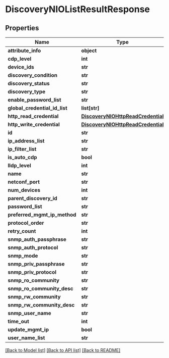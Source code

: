 # DiscoveryNIOListResultResponse

## Properties
Name | Type | Description | Notes
------------ | ------------- | ------------- | -------------
**attribute_info** | **object** |  | [optional] 
**cdp_level** | **int** |  | [optional] 
**device_ids** | **str** |  | [optional] 
**discovery_condition** | **str** |  | [optional] 
**discovery_status** | **str** |  | [optional] 
**discovery_type** | **str** |  | [optional] 
**enable_password_list** | **str** |  | [optional] 
**global_credential_id_list** | **list[str]** |  | [optional] 
**http_read_credential** | [**DiscoveryNIOHttpReadCredential**](DiscoveryNIOHttpReadCredential.md) |  | [optional] 
**http_write_credential** | [**DiscoveryNIOHttpReadCredential**](DiscoveryNIOHttpReadCredential.md) |  | [optional] 
**id** | **str** |  | [optional] 
**ip_address_list** | **str** |  | [optional] 
**ip_filter_list** | **str** |  | [optional] 
**is_auto_cdp** | **bool** |  | [optional] 
**lldp_level** | **int** |  | [optional] 
**name** | **str** |  | [optional] 
**netconf_port** | **str** |  | [optional] 
**num_devices** | **int** |  | [optional] 
**parent_discovery_id** | **str** |  | [optional] 
**password_list** | **str** |  | [optional] 
**preferred_mgmt_ip_method** | **str** |  | [optional] 
**protocol_order** | **str** |  | [optional] 
**retry_count** | **int** |  | [optional] 
**snmp_auth_passphrase** | **str** |  | [optional] 
**snmp_auth_protocol** | **str** |  | [optional] 
**snmp_mode** | **str** |  | [optional] 
**snmp_priv_passphrase** | **str** |  | [optional] 
**snmp_priv_protocol** | **str** |  | [optional] 
**snmp_ro_community** | **str** |  | [optional] 
**snmp_ro_community_desc** | **str** |  | [optional] 
**snmp_rw_community** | **str** |  | [optional] 
**snmp_rw_community_desc** | **str** |  | [optional] 
**snmp_user_name** | **str** |  | [optional] 
**time_out** | **int** |  | [optional] 
**update_mgmt_ip** | **bool** |  | [optional] 
**user_name_list** | **str** |  | [optional] 

[[Back to Model list]](../README.md#documentation-for-models) [[Back to API list]](../README.md#documentation-for-api-endpoints) [[Back to README]](../README.md)


